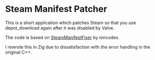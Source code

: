 # Steam Manifest Patcher

This is a short application which patches Steam so that you use depot_download again after it was disabled by Valve.

The code is based on [SteamManifestFixer](https://github.com/ioncodes/SteamManifestFixer) by ioncodes.

I rewrote this in Zig due to dissatisfaction with the error handling in the original C++.
